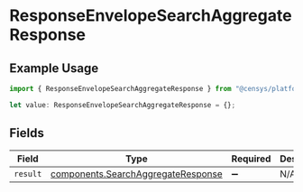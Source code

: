 # ResponseEnvelopeSearchAggregateResponse

## Example Usage

```typescript
import { ResponseEnvelopeSearchAggregateResponse } from "@censys/platform-sdk/models/components";

let value: ResponseEnvelopeSearchAggregateResponse = {};
```

## Fields

| Field                                                                                    | Type                                                                                     | Required                                                                                 | Description                                                                              |
| ---------------------------------------------------------------------------------------- | ---------------------------------------------------------------------------------------- | ---------------------------------------------------------------------------------------- | ---------------------------------------------------------------------------------------- |
| `result`                                                                                 | [components.SearchAggregateResponse](../../models/components/searchaggregateresponse.md) | :heavy_minus_sign:                                                                       | N/A                                                                                      |